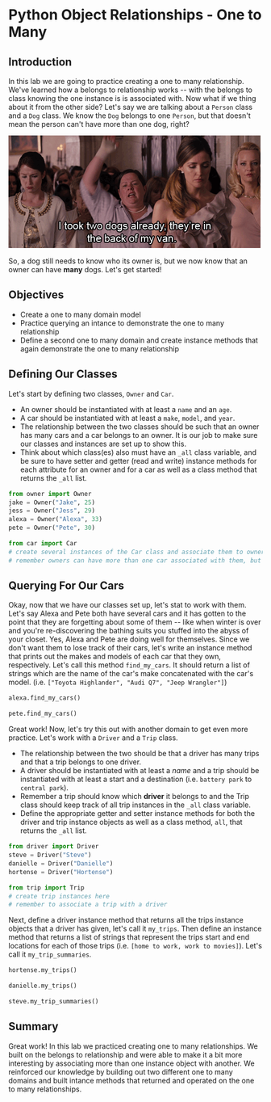 
# Python Object Relationships - One to Many

## Introduction
In this lab we are going to practice creating a one to many relationship. We've learned how a belongs to relationship works -- with the belongs to class knowing the one instance is is associated with. Now what if we thing about it from the other side? Let's say we are talking about a `Person` class and a `Dog` class. We know the `Dog` belongs to one `Person`, but that doesn't mean the person can't have more than one dog, right?

![dog gif](two-dogs.gif)

So, a dog still needs to know who its owner is, but we now know that an owner can have **many** dogs. Let's get started!

## Objectives
* Create a one to many domain model
* Practice querying an intance to demonstrate the one to many relationship
* Define a second one to many domain and create instance methods that again demonstrate the one to many relationship

## Defining Our Classes

Let's start by defining two classes, `Owner` and `Car`. 
* An owner should be instantiated with at least a `name` and an `age`. 
* A car should be instantiated with at least a `make`, `model`, and `year`. 
* The relationship between the two classes should be such that an owner has many cars and a car belongs to an owner. It is our job to make sure our classes and instances are set up to show this. 
* Think about which class(es) also must have an `_all` class variable, and be sure to have setter and getter (read and write) instance methods for each attribute for an owner and for a car as well as a class method that returns the `_all` list.


```python
from owner import Owner
jake = Owner("Jake", 25)
jess = Owner("Jess", 29)
alexa = Owner("Alexa", 33)
pete = Owner("Pete", 30)
```


```python
from car import Car
# create several instances of the Car class and associate them to owners. 
# remember owners can have more than one car associated with them, but a car can only have one owner
```

## Querying For Our Cars

Okay, now that we have our classes set up, let's stat to work with them. Let's say Alexa and Pete both have several cars and it has gotten to the point that they are forgetting about some of them -- like when winter is over and you're re-discovering the bathing suits you stuffed into the abyss of your closet. Yes, Alexa and Pete are doing well for themselves.
Since we don't want them to lose track of their cars, let's write an instance method that prints out the makes and models of each car that they own, respectively. Let's call this method `find_my_cars`. It should return a list of strings which are the name of the car's make concatenated with the car's model. (i.e. `["Toyota Highlander", "Audi Q7", "Jeep Wrangler"]`)


```python
alexa.find_my_cars()
```


```python
pete.find_my_cars()
```

Great work! Now, let's try this out with another domain to get even more practice. Let's work with a `Driver` and a `Trip` class. 
* The relationship between the two should be that a driver has many trips and that a trip belongs to one driver. 
* A driver should be instantiated with at least a *name* and a trip should be instantiated with at least a start and a destination (i.e. `battery park` to `central park`). 
* Remember a trip should know which **driver** it belongs to and the Trip class should keep track of all trip instances in the `_all` class variable. 
* Define the appropriate getter and setter instance methods for both the driver and trip instance objects as well as a class method, `all`, that returns the `_all` list. 


```python
from driver import Driver
steve = Driver("Steve")
danielle = Driver("Danielle")
hortense = Driver("Hortense")
```


```python
from trip import Trip
# create trip instances here
# remember to associate a trip with a driver
```

Next, define a driver instance method that returns all the trips instance objects that a driver has given, let's call it `my_trips`. Then define an instance method that returns a list of strings that represent the trips start and end locations for each of those trips (i.e. `[home to work, work to movies]`). Let's call it `my_trip_summaries`.


```python
hortense.my_trips()
```


```python
danielle.my_trips()
```


```python
steve.my_trip_summaries()
```

## Summary
Great work! In this lab we practiced creating one to many relationships. We built on the belongs to relationship and were able to make it a bit more interesting by associating more than one instance object with another. We reinforced our knowledge by building out two different one to many domains and built intance methods that returned and operated on the one to many relationships. 
